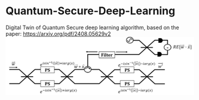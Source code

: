 # Quantum-Secure-Deep-Learning
Digital Twin of Quantum Secure deep learning algorithm, based on the paper: https://arxiv.org/pdf/2408.05629v2
![Alt Text](kfir_schematic.png)

